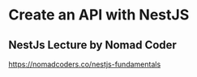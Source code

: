 # Create an API with NestJS
## NestJs Lecture by Nomad Coder
https://nomadcoders.co/nestjs-fundamentals
